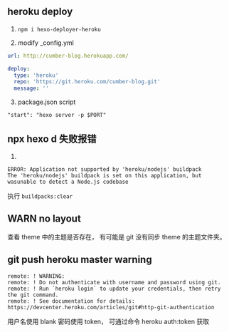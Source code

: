 ## heroku deploy

1. `npm i hexo-deployer-heroku`

2. modify _config.yml

```yml
url: http://cumber-blog.herokuapp.com/

deploy:
  type: 'heroku'
  repo: 'https://git.heroku.com/cumber-blog.git'
  message: ''
```

3. package.json script

```
"start": "hexo server -p $PORT"
```

## npx hexo d 失败报错

1. 
```
ERROR: Application not supported by 'heroku/nodejs' buildpack
The 'heroku/nodejs' buildpack is set on this application, but wasunable to detect a Node.js codebase
```

执行 `buildpacks:clear`

## WARN no layout

查看 theme 中的主题是否存在， 有可能是 git 没有同步 theme 的主题文件夹。

## git push heroku master warning

```
remote: ! WARNING:
remote: ! Do not authenticate with username and password using git.
remote: ! Run `heroku login` to update your credentials, then retry the git command.
remote: ! See documentation for details: https://devcenter.heroku.com/articles/git#http-git-authentication
```

用户名使用 blank
密码使用 token， 可通过命令 heroku auth:token 获取